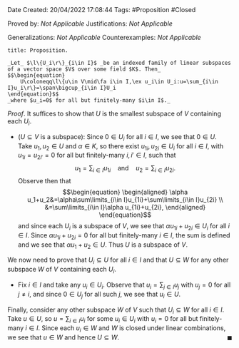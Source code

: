 <br />
<br />

Date Created: 20/04/2022 17:08:44
Tags: #Proposition #Closed

Proved by: _Not Applicable_
Justifications: _Not Applicable_

Generalizations: _Not Applicable_
Counterexamples: _Not Applicable_

``` ad-Proposition
title: Proposition.

_Let_ $\l\{U_i\r\}_{i\in I}$ _be an indexed family of linear subspaces of a vector space $V$ over some field $K$. Then_
$$\begin{equation}
    U\coloneqq\l\{u\in V\mid\fa i\in I,\ex u_i\in U_i:u=\sum_{i\in I}u_i\r\}=\span\bigcup_{i\in I}U_i
\end{equation}$$
_where $u_i=0$ for all but finitely-many $i\in I$._

```

_Proof_. It suffices to show that $U$ is the smallest subspace of $V$ containing each $U_i$.
* ($U\subseteq V$ is a subspace): Since $0\in U_i$ for all $i\in I$, we see that $0\in U$. Take $u_1,u_2\in U$ and $\alpha\in K$, so there exist $u_{1i},u_{2i}\in U_i$ for all $i\in I$, with $u_{1i}=u_{2i'}=0$ for all but finitely-many $i,i'\in I$, such that
$$\begin{equation}
    u_1=\sum_{i\in I}u_{1i}\ \ \ \ \textrm{and}\ \ \ \ u_2=\sum_{i\in I}u_{2i}.
\end{equation}$$
Observe then that
$$\begin{equation}
    \begin{aligned}
        \alpha u_1+u_2&=\alpha\sum\limits_{i\in I}u_{1i}+\sum\limits_{i\in I}u_{2i} \\
        &=\sum\limits_{i\in I}\alpha u_{1i}+u_{2i},
    \end{aligned}
\end{equation}$$
and since each $U_i$ is a subspace of $V$, we see that $\alpha u_{1i}+u_{2i}\in U_i$ for all $i\in I$. Since $\alpha u_{1i}+u_{2i}=0$ for all but finitely-many $i\in I$, the sum is defined and we see that $\alpha u_1+u_2\in U$. Thus $U$ is a subspace of $V$.

We now need to prove that $U_i\subseteq U$ for all $i\in I$ and that $U\subseteq W$ for any other subspace $W$ of $V$ containing each $U_i$.
* Fix $i\in I$ and take any $u_i\in U_i$. Observe that $u_i=\sum_{j\in I}u_j$ with $u_j=0$ for all $j\neq i$, and since $0\in U_j$ for all such $j$, we see that $u_i\in U$.

Finally, consider any other subspace $W$ of $V$ such that $U_i\subseteq W$ for all $i\in I$. Take $u\in U$, so $u=\sum_{i\in I}u_i$ for some $u_i\in U_i$ with $u_i=0$ for all but finitely-many $i\in I$. Since each $u_i\in W$ and $W$ is closed under linear combinations, we see that $u\in W$ and hence $U\subseteq W$.<span style="float:right;">$\blacksquare$</span>
